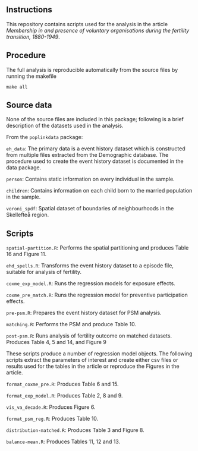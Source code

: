 Instructions
----------

This repository contains scripts used for the analysis in the article *Membership in and presence of voluntary organisations during the fertility transition, 1880-1949*. 

## Procedure

The full analysis is reproducible automatically from the source files by running the makefile

    make all


## Source data

None of the source files are included in this package; following is a brief description of the datasets used in the analysis. 

From the `poplinkdata` package:

`eh_data`: The primary data is a event history dataset which is constructed from multiple files extracted from the Demographic database. The procedure used to create the event history dataset is documented in the data package.

`person`: Contains static information on every individual in the sample.

`children`: Contains information on each child born to the married population in the sample.

`voroni_spdf`: Spatial dataset of boundaries of neighbourhoods in the Skellefteå region.


## Scripts

`spatial-partition.R`: Performs the spatial partitioning and produces Table 16 and Figure 11.

`ehd_spells.R`: Transforms the event history dataset to a episode file, suitable for analysis of fertility.

`coxme_exp_model.R`: Runs the regression models for exposure effects.

`coxme_pre_match.R`: Runs the regression model for preventive participation effects.

`pre-psm.R`: Prepares the event history dataset for PSM analysis.

`matching.R`: Performs the PSM and produce Table 10.

`post-psm.R`: Runs analysis of fertility outcome on matched datasets. Produces Table 4, 5 and 14, and Figure 9

These scripts produce a number of regression model objects. The following scripts extract the parameters of interest and create either csv files or results used for the tables in the article or reproduce the Figures in the article.

`format_coxme_pre.R`: Produces Table 6 and 15. 

`format_exp_model.R`: Produces Table 2, 8 and 9.

`vis_va_decade.R`: Produces Figure 6.

`format_psm_reg.R`: Produces Table 10.

`distribution-matched.R`: Produces Table 3 and Figure 8.

`balance-mean.R`: Produces Tables 11, 12 and 13.


